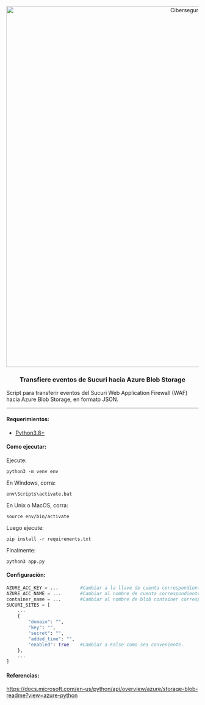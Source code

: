 <p align="center">
  <a href="https://github.com/othneildrew/Best-README-Template">
    <img width="946" alt="Ciberseguridad" src="https://user-images.githubusercontent.com/46871300/125079966-38ef8380-e092-11eb-9b5e-8bd0314d9274.PNG">
  </a>
 
   <h3 align="center">Transfiere eventos de Sucuri hacia Azure Blob Storage</h3>

  <p>
  Script para transferir eventos del Sucuri Web Application Firewall (WAF) hacia Azure Blob Storage, en formato JSON.
  </p>
</p>

---

#### Requerimientos:

* [Python3.8+](https://www.python.org/downloads/)

#### Como ejecutar:

Ejecute:

```
python3 -m venv env
```

En Windows, corra:

```
env\Scripts\activate.bat
```

En Unix o MacOS, corra:

```
source env/bin/activate
```

Luego ejecute:

```
pip install -r requirements.txt
```

Finalmente:

```
python3 app.py
```

#### Configuración:

```python
AZURE_ACC_KEY = ...        #Cambiar a la llave de cuenta correspondiente.
AZURE_ACC_NAME = ...       #Cambiar al nombre de cuenta correspondiente.
container_name = ...       #Cambiar al nombre de blob container correspondiente.
SUCURI_SITES = [
    ...
    {
        "domain": "",
        "key": "",
        "secret": "",
        "added_time": "",
        "enabled": True    #Cambiar a False como sea conveniente.
    },
    ...
]
```

#### Referencias:

https://docs.microsoft.com/en-us/python/api/overview/azure/storage-blob-readme?view=azure-python
